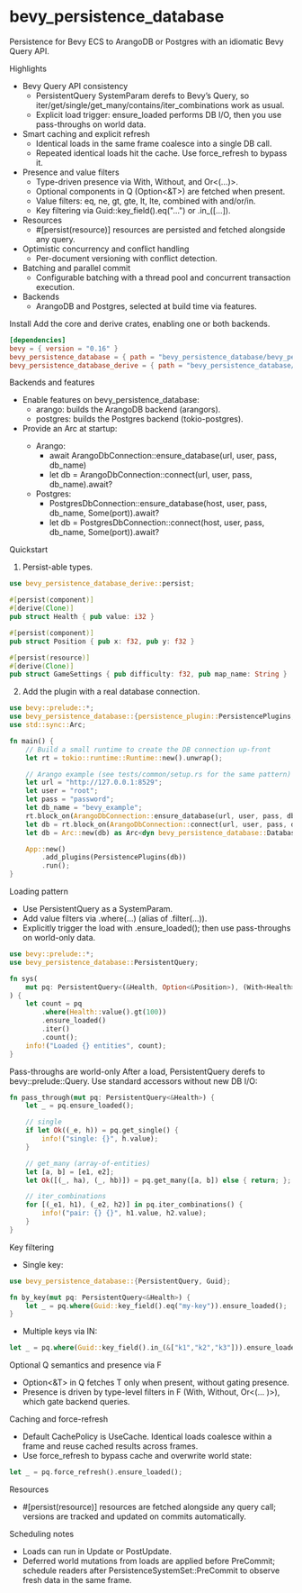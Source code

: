 # bevy_persistence_database

Persistence for Bevy ECS to ArangoDB or Postgres with an idiomatic Bevy Query API.

Highlights
- Bevy Query API consistency
  - PersistentQuery SystemParam derefs to Bevy’s Query, so iter/get/single/get_many/contains/iter_combinations work as usual.
  - Explicit load trigger: ensure_loaded performs DB I/O, then you use pass-throughs on world data.
- Smart caching and explicit refresh
  - Identical loads in the same frame coalesce into a single DB call.
  - Repeated identical loads hit the cache. Use force_refresh to bypass it.
- Presence and value filters
  - Type-driven presence via With<T>, Without<T>, and Or<(…)>.
  - Optional components in Q (Option<&T>) are fetched when present.
  - Value filters: eq, ne, gt, gte, lt, lte, combined with and/or/in.
  - Key filtering via Guid::key_field().eq("…") or .in_([...]).
- Resources
  - #[persist(resource)] resources are persisted and fetched alongside any query.
- Optimistic concurrency and conflict handling
  - Per-document versioning with conflict detection.
- Batching and parallel commit
  - Configurable batching with a thread pool and concurrent transaction execution.
- Backends
  - ArangoDB and Postgres, selected at build time via features.

Install
Add the core and derive crates, enabling one or both backends.

```toml
[dependencies]
bevy = { version = "0.16" }
bevy_persistence_database = { path = "bevy_persistence_database/bevy_persistence_database", features = ["arango", "postgres"] }
bevy_persistence_database_derive = { path = "bevy_persistence_database/bevy_persistence_database_derive" }
```

Backends and features
- Enable features on bevy_persistence_database:
  - arango: builds the ArangoDB backend (arangors).
  - postgres: builds the Postgres backend (tokio-postgres).
- Provide an Arc<dyn DatabaseConnection> at startup:
  - Arango:
    - await ArangoDbConnection::ensure_database(url, user, pass, db_name)
    - let db = ArangoDbConnection::connect(url, user, pass, db_name).await?
  - Postgres:
    - PostgresDbConnection::ensure_database(host, user, pass, db_name, Some(port)).await?
    - let db = PostgresDbConnection::connect(host, user, pass, db_name, Some(port)).await?

Quickstart
1) Persist-able types.

```rust
use bevy_persistence_database_derive::persist;

#[persist(component)]
#[derive(Clone)]
pub struct Health { pub value: i32 }

#[persist(component)]
pub struct Position { pub x: f32, pub y: f32 }

#[persist(resource)]
#[derive(Clone)]
pub struct GameSettings { pub difficulty: f32, pub map_name: String }
```

2) Add the plugin with a real database connection.

```rust
use bevy::prelude::*;
use bevy_persistence_database::{persistence_plugin::PersistencePlugins, ArangoDbConnection};
use std::sync::Arc;

fn main() {
    // Build a small runtime to create the DB connection up-front
    let rt = tokio::runtime::Runtime::new().unwrap();

    // Arango example (see tests/common/setup.rs for the same pattern)
    let url = "http://127.0.0.1:8529";
    let user = "root";
    let pass = "password";
    let db_name = "bevy_example";
    rt.block_on(ArangoDbConnection::ensure_database(url, user, pass, db_name)).unwrap();
    let db = rt.block_on(ArangoDbConnection::connect(url, user, pass, db_name)).unwrap();
    let db = Arc::new(db) as Arc<dyn bevy_persistence_database::DatabaseConnection>;

    App::new()
        .add_plugins(PersistencePlugins(db))
        .run();
}
```

Loading pattern
- Use PersistentQuery as a SystemParam.
- Add value filters via .where(...) (alias of .filter(...)).
- Explicitly trigger the load with .ensure_loaded(); then use pass-throughs on world-only data.

```rust
use bevy::prelude::*;
use bevy_persistence_database::PersistentQuery;

fn sys(
    mut pq: PersistentQuery<(&Health, Option<&Position>), (With<Health>, Without<Creature>, Or<(With<PlayerName>,)>)>
) {
    let count = pq
        .where(Health::value().gt(100))
        .ensure_loaded()
        .iter()
        .count();
    info!("Loaded {} entities", count);
}
```

Pass-throughs are world-only
After a load, PersistentQuery derefs to bevy::prelude::Query. Use standard accessors without new DB I/O:
```rust
fn pass_through(mut pq: PersistentQuery<&Health>) {
    let _ = pq.ensure_loaded();

    // single
    if let Ok((_e, h)) = pq.get_single() {
        info!("single: {}", h.value);
    }

    // get_many (array-of-entities)
    let [a, b] = [e1, e2];
    let Ok([(_, ha), (_, hb)]) = pq.get_many([a, b]) else { return; };

    // iter_combinations
    for [(_e1, h1), (_e2, h2)] in pq.iter_combinations() {
        info!("pair: {} {}", h1.value, h2.value);
    }
}
```

Key filtering
- Single key:
```rust
use bevy_persistence_database::{PersistentQuery, Guid};

fn by_key(mut pq: PersistentQuery<&Health>) {
    let _ = pq.where(Guid::key_field().eq("my-key")).ensure_loaded();
}
```
- Multiple keys via IN:
```rust
let _ = pq.where(Guid::key_field().in_(&["k1","k2","k3"])).ensure_loaded();
```

Optional Q semantics and presence via F
- Option<&T> in Q fetches T only when present, without gating presence.
- Presence is driven by type-level filters in F (With<T>, Without<T>, Or<(... )>), which gate backend queries.

Caching and force-refresh
- Default CachePolicy is UseCache. Identical loads coalesce within a frame and reuse cached results across frames.
- Use force_refresh to bypass cache and overwrite world state:
```rust
let _ = pq.force_refresh().ensure_loaded();
```

Resources
- #[persist(resource)] resources are fetched alongside any query call; versions are tracked and updated on commits automatically.

Scheduling notes
- Loads can run in Update or PostUpdate.
- Deferred world mutations from loads are applied before PreCommit; schedule readers after PersistenceSystemSet::PreCommit to observe fresh data in the same frame.